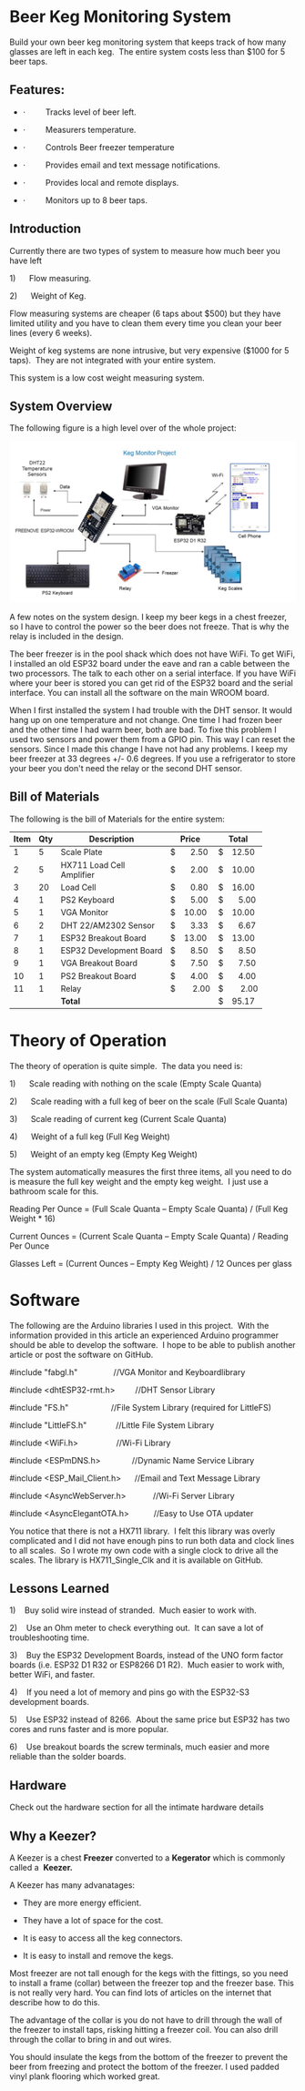 # Beer Keg Monitoring System

Build your own beer keg monitoring system that keeps track of how many glasses are
left in each keg.  The entire system costs
less than $100 for 5 beer taps.

## Features:

- ·         Tracks level of beer left.

- ·         Measurers temperature.

- ·         Controls Beer freezer temperature

- ·         Provides email and text message notifications.

- ·         Provides local and remote displays.

- ·         Monitors up to 8 beer taps.

## Introduction

Currently there are two types of system to measure how much beer you have left

1)      Flow measuring.

2)      Weight of Keg.

Flow measuring systems are cheaper (6 taps about $500) but they have limited utility and you have to clean them every time you clean your beer lines (every 6 weeks).

Weight of keg systems are none intrusive, but very expensive ($1000 for 5 taps).  They are not integrated with your entire system.

This system is a low cost weight measuring system.

## System Overview

The following figure is a high level over of the whole project:

![](Keg_Monitor_System.jpg)

A few notes on the system design.  I keep my beer kegs in a chest freezer, so I have to control the power so the beer does not freeze.  That is why the relay is included in the design.  

The beer freezer is in the pool shack which does not have WiFi.  To get WiFi, I installed an old ESP32 board under the eave and ran a cable between the two processors.  The talk to each other on a serial interface.  If you have WiFi where your beer is stored you can get rid of the ESP32 board and the serial interface.  You can install all the software on the main WROOM board.

When I first installed the system I had trouble with the DHT sensor.  It would hang up on one temperature and not change.  One time I had frozen beer and the other time I had warm beer, both are bad.  To fixe this problem I used two sensors and power them from a GPIO pin.  This way I can reset the sensors.  Since I made this change I have not had any problems.  I keep my beer freezer at 33 degrees +/- 0.6 degrees.  If you use a refrigerator to store your beer you don't need the relay or the second DHT sensor.

## Bill of Materials

The following is the bill of Materials for the entire system:

| **Item** | **Qty** | **Description**               | **Price**     | **Total**     |
| -------- | ------- | ----------------------------- | ------------- | ------------- |
| 1        | 5       | Scale Plate                   | $       2.50  | $    12.50    |
| 2        | 5       | HX711 Load Cell<br> Amplifier | $       2.00  | $    10.00    |
| 3        | 20      | Load Cell                     | $       0.80  | $    16.00    |
| 4        | 1       | PS2 Keyboard                  | $       5.00  | $       5.00  |
| 5        | 1       | VGA Monitor                   | $    10.00    | $    10.00    |
| 6        | 2       | DHT 22/AM2302 Sensor          | $       3.33  | $       6.67  |
| 7        | 1       | ESP32 Breakout Board          | $    13.00    | $    13.00    |
| 8        | 1       | ESP32 Development Board       | $       8.50  | $       8.50  |
| 9        | 1       | VGA Breakout Board            | $       7.50  | $       7.50  |
| 10       | 1       | PS2 Breakout Board            | $       4.00  | $       4.00  |
| 11       | 1       | Relay                         | $        2.00 | $        2.00 |
|          |         | **Total**                     |               | $    95.17    |

# Theory of Operation

The theory of operation is quite simple.  The data you need is:

1)      Scale reading with nothing on the scale (Empty Scale Quanta)

2)      Scale reading with a full keg of beer on the scale (Full Scale Quanta)

3)      Scale reading of current keg (Current Scale Quanta)

4)      Weight of a full keg (Full Keg Weight)

5)      Weight of an empty keg (Empty Keg Weight)

The system automatically measures the first three items, all you need to do is measure the full key weight and the empty keg weight.  I just use a bathroom scale for this.

Reading Per Ounce = (Full Scale Quanta – Empty Scale Quanta) / (Full Keg Weight * 16)

Current Ounces = (Current Scale Quanta – Empty Scale Quanta) / Reading Per Ounce

Glasses Left = (Current Ounces – Empty Keg Weight) / 12 Ounces per glass

# Software

The following are the Arduino libraries I used in this project.  With the information provided in this article an experienced Arduino programmer should be able to develop the software.  I hope to be able to publish another article or post the software on GitHub.

#include "fabgl.h"                //VGA Monitor and Keyboardlibrary

#include <dhtESP32-rmt.h>         //DHT Sensor Library

#include "FS.h"                   //File System Library (required for LittleFS)

#include "LittleFS.h"             //Little File System Library 

#include <WiFi.h>                 //Wi-Fi Library

#include <ESPmDNS.h>              //Dynamic Name Service Library

#include <ESP_Mail_Client.h>      //Email and Text Message Library

#include <AsyncWebServer.h>            //Wi-Fi Server Library

#include <AsyncElegantOTA.h>           //Easy to Use OTA updater

You notice that there is not a HX711 library.  I felt this library was overly complicated and I did not have enough pins to run both data and clock lines to all scales.  So I wrote my own code with a single clock to drive all the scales. The library is HX711_Single_Clk and it is available on GitHub.

## Lessons Learned

1)    Buy solid wire instead of stranded.  Much easier to work with.

2)    Use an Ohm meter to check everything out.  It can save a lot of troubleshooting
time. 

3)    Buy the ESP32 Development Boards, instead of the UNO form factor boards (i.e. ESP32 D1 R32 or ESP8266 D1 R2).  Much easier to work with, better WiFi, and faster.

4)    If you need a lot of memory and pins go with the ESP32-S3 development boards.

5)    Use ESP32 instead of 8266.  About the same price but ESP32 has two cores
and runs faster and is more popular. 

6)    Use breakout boards the screw terminals, much easier and more reliable than the solder boards.

## Hardware

Check out the hardware section for all the intimate hardware details

## Why a Keezer?

A Keezer is a chest **Freezer** converted to a **Kegerator** which is commonly called a  **Keezer.**

A Keezer has many advanatages: 

- They are more energy efficient.

- They have a lot of space for the cost.

- It is easy to access all the keg connectors.

- It is easy to install and remove the kegs.

Most freezer are not tall enough for the kegs with the fittings, so you need to install a frame (collar) between the freezer top  and the freezer base.  This is not really very hard.  You can find lots of articles on the internet that describe how to do this.

The advantage of the collar is you do not have to drill through the wall of the freezer to install taps, risking hitting a freezer coil.  You can also drill through the collar to bring in and out wires.

You should insulate the kegs from the bottom of the freezer to prevent the beer from freezing and protect the bottom of the freezer.  I used padded vinyl plank flooring which worked great.
